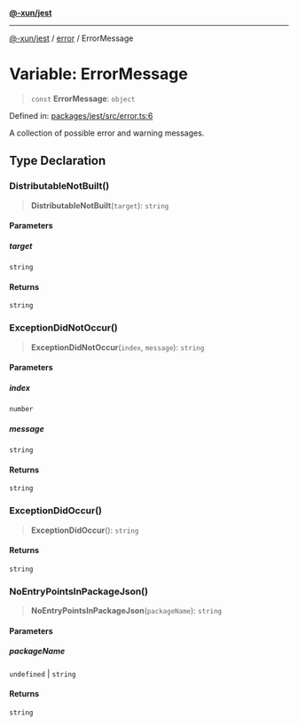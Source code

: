 [**@-xun/jest**](../../README.md)

***

[@-xun/jest](../../README.md) / [error](../README.md) / ErrorMessage

# Variable: ErrorMessage

> `const` **ErrorMessage**: `object`

Defined in: [packages/jest/src/error.ts:6](https://github.com/Xunnamius/test-utils/blob/222bee1f31e620fb1ced6fb601c15b3b378df287/packages/jest/src/error.ts#L6)

A collection of possible error and warning messages.

## Type Declaration

### DistributableNotBuilt()

> **DistributableNotBuilt**(`target`): `string`

#### Parameters

##### target

`string`

#### Returns

`string`

### ExceptionDidNotOccur()

> **ExceptionDidNotOccur**(`index`, `message`): `string`

#### Parameters

##### index

`number`

##### message

`string`

#### Returns

`string`

### ExceptionDidOccur()

> **ExceptionDidOccur**(): `string`

#### Returns

`string`

### NoEntryPointsInPackageJson()

> **NoEntryPointsInPackageJson**(`packageName`): `string`

#### Parameters

##### packageName

`undefined` | `string`

#### Returns

`string`
